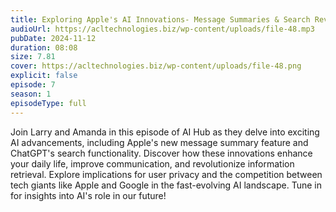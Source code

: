 ```yaml
---
title: Exploring Apple's AI Innovations- Message Summaries & Search Revolution 
audioUrl: https://acltechnologies.biz/wp-content/uploads/file-48.mp3
pubDate: 2024-11-12
duration: 08:08
size: 7.81
cover: https://acltechnologies.biz/wp-content/uploads/file-48.png
explicit: false
episode: 7
season: 1
episodeType: full
---
```

Join Larry and Amanda in this episode of AI Hub as they delve into exciting AI advancements, including Apple's new message summary feature and ChatGPT's search functionality. Discover how these innovations enhance your daily life, improve communication, and revolutionize information retrieval. Explore implications for user privacy and the competition between tech giants like Apple and Google in the fast-evolving AI landscape. Tune in for insights into AI's role in our future!